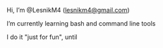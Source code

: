 Hi, I’m @LesnikM4 (lesnikm4@gmail.com)

I’m currently learning bash and command line tools

I do it "just for fun", until
